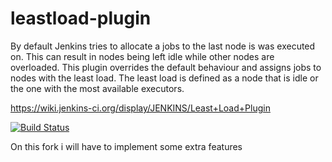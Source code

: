leastload-plugin
====================

By default Jenkins tries to allocate a jobs to the last node is was executed on. This can result in nodes 
being left idle while other nodes are overloaded. This plugin overrides the default behaviour and assigns jobs
to nodes with the least load. The least load is defined as a node that is idle or the one with the most available 
executors.

https://wiki.jenkins-ci.org/display/JENKINS/Least+Load+Plugin

[![Build Status](https://ci.jenkins.io/job/Plugins/job/leastload-plugin/job/master/badge/icon)](https://ci.jenkins.io/job/Plugins/job/leastload-plugin/job/master/)

On this fork i will have to implement some extra features
